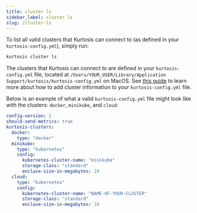 ```yaml
---
title: cluster ls
sidebar_label: cluster ls
slug: /cluster-ls
---
```


To list all valid clusters that Kurtosis can connect to (as defined in your `kurtosis-config.yml`), simply run:

```bash
kurtosis cluster ls
```

The clusters that Kurtosis can connect to are defined in your `kurtosis-config.yml` file, located at `/Users/YOUR_USER/Library/Application Support/kurtosis/kurtosis-config.yml` on MacOS. See [this guide](https://docs.kurtosis.com/k8s#iii-add-your-cluster-information-to-kurtosis-configyml) to learn more about how to add cluster information to your `kurtosis-config.yml` file.

Below is an example of what a valid `kurtosis-config.yml` file might look like with the clusters: `docker`, `minikube`, and `cloud`:
```yml
config-version: 2
should-send-metrics: true
kurtosis-clusters:
  docker:
    type: "docker"
  minikube:
    type: "kubernetes"
    config:
      kubernetes-cluster-name: "minikube"
      storage-class: "standard"
      enclave-size-in-megabytes: 10
  cloud:
    type: "kubernetes"
    config:
      kubernetes-cluster-name: "NAME-OF-YOUR-CLUSTER"
      storage-class: "standard"
      enclave-size-in-megabytes: 10
```